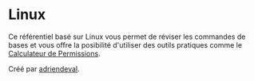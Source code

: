 # Linux

Ce référentiel basé sur Linux vous permet de réviser les commandes de bases et vous offre la posibilité d'utiliser des outils pratiques comme le [Calculateur de Permissions](#).

Créé par [adriendeval](https://github.com/adriendeval).
